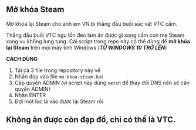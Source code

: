 ## Mở khóa Steam
Mở khóa lại Steam cho anh em VN bị thằng đầu buồi súc vật VTC cấm.

Thằng đầu buồi VTC ngu lồn đéo làm ăn được gì xong cấm con mẹ Steam xong vu khống lung tung. Cái script trong repo này có thể dùng để **mở khóa lại Steam** trên mọi máy tính Windows (***TỪ WINDOWS 10 TRỞ LÊN***)

**CÁCH DÙNG**
1) Tải cả 3 file trong repository này về
2) Nhấn đúp vào file `mo-khoa-steam.bat`
3) Cấp quyền ADMIN (vì script này dùng `netsh` để thay đổi DNS nên sẽ cần quyền ADMIN)
4) Nhấn ENTER
5) Đợi một lúc là vào được lại Steam rồi

## Không ăn được còn đạp đổ, chỉ có thể là VTC.

